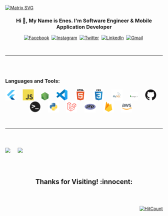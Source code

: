[![Matrix SVG](https://raw.githubusercontent.com/rodrigograca31/rodrigograca31/master/matrix.svg)](https://www.linkedin.com/in/enesozudogruu/) 

<div align="center"><h3>Hi 👋, My Name is Enes. I'm Software Engineer & Mobile Application Developer</h3></div>

<div align="center">
  <a href="https://www.facebook.com/baynarkozcu"><img src="https://img.shields.io/badge/facebook-%231877F2.svg?&style=for-the-badge&logo=facebook&logoColor=white" alt="Facebook" /></a>&nbsp;
<a href="https://www.instagram.com/baynarkozcu/"><img src="https://img.shields.io/badge/instagram-%23E4405F.svg?&style=for-the-badge&logo=instagram&logoColor=white" alt="Instagram" /></a>&nbsp;
 <a href="https://twitter.com/baynarkozcu"><img src="https://img.shields.io/badge/twitter-%231877F2.svg?&style=for-the-badge&logo=twitter&logoColor=white" alt="Twitter"/></a>&nbsp;
<a href="https://www.linkedin.com/in/enesozudogruu/"><img src="https://img.shields.io/badge/linkedin-%230077B5.svg?&style=for-the-badge&logo=linkedin&logoColor=white" alt="LinkedIn" /></a>&nbsp;
<a href="mailto:enesozudogruu@gmail.com?subject=Hola%20Sumanth"><img src="https://img.shields.io/badge/gmail-%23D14836.svg?&style=for-the-badge&logo=gmail&logoColor=white" alt="Gmail"/></a>&nbsp;

</div>

<br>
<br>

---

<br>
<br>

### Languages and Tools: 

<div align="center">
<img  alt="Flutter" width="35px" src="https://raw.githubusercontent.com/github/explore/80688e429a7d4ef2fca1e82350fe8e3517d3494d/topics/flutter/flutter.png" />&nbsp;&nbsp;&nbsp;&nbsp;
<img  alt="JavaScript" width="35px" src="https://raw.githubusercontent.com/github/explore/80688e429a7d4ef2fca1e82350fe8e3517d3494d/topics/javascript/javascript.png" />
  &nbsp;&nbsp;&nbsp;&nbsp;
<img  alt="Node.js" width="26px" src="https://raw.githubusercontent.com/github/explore/80688e429a7d4ef2fca1e82350fe8e3517d3494d/topics/nodejs/nodejs.png" />
  &nbsp;&nbsp;&nbsp;&nbsp;
<img  alt="Visual Studio Code" width="35px" src="https://raw.githubusercontent.com/github/explore/80688e429a7d4ef2fca1e82350fe8e3517d3494d/topics/visual-studio-code/visual-studio-code.png" />
  &nbsp;&nbsp;&nbsp;&nbsp;
<img  alt="HTML5" width="35px" src="https://raw.githubusercontent.com/github/explore/80688e429a7d4ef2fca1e82350fe8e3517d3494d/topics/html/html.png" />
  &nbsp;&nbsp;&nbsp;&nbsp;
<img  alt="CSS3" width="35px" src="https://raw.githubusercontent.com/github/explore/80688e429a7d4ef2fca1e82350fe8e3517d3494d/topics/css/css.png" />
&nbsp;&nbsp;&nbsp;&nbsp;
<img alt="MySQL" width="35px" src="https://raw.githubusercontent.com/github/explore/80688e429a7d4ef2fca1e82350fe8e3517d3494d/topics/mysql/mysql.png" />
  &nbsp;&nbsp;&nbsp;&nbsp;
<img  alt="MongoDB" width="26px" src="https://raw.githubusercontent.com/github/explore/80688e429a7d4ef2fca1e82350fe8e3517d3494d/topics/mongodb/mongodb.png" />
  &nbsp;&nbsp;&nbsp;&nbsp;
<img  alt="GitHub" width="35px" src="https://raw.githubusercontent.com/github/explore/78df643247d429f6cc873026c0622819ad797942/topics/github/github.png" />
  &nbsp;&nbsp;&nbsp;&nbsp;
<img  alt="HTML5" width="35px" src="https://raw.githubusercontent.com/github/explore/80688e429a7d4ef2fca1e82350fe8e3517d3494d/topics/terminal/terminal.png" />
  &nbsp;&nbsp;&nbsp;&nbsp;
<img  alt="HTML5" width="35px" src="https://raw.githubusercontent.com/github/explore/80688e429a7d4ef2fca1e82350fe8e3517d3494d/topics/python/python.png" />
  &nbsp;&nbsp;&nbsp;&nbsp;
<img  alt="Laravel" width="35px" src="https://raw.githubusercontent.com/github/explore/80688e429a7d4ef2fca1e82350fe8e3517d3494d/topics/laravel/laravel.png" />
  &nbsp;&nbsp;&nbsp;&nbsp;
<img  alt="PHP" width="35px" src="https://raw.githubusercontent.com/github/explore/80688e429a7d4ef2fca1e82350fe8e3517d3494d/topics/php/php.png" />
  &nbsp;&nbsp;&nbsp;&nbsp;
<img  alt="Firebase" width="35px" src="https://raw.githubusercontent.com/github/explore/80688e429a7d4ef2fca1e82350fe8e3517d3494d/topics/firebase/firebase.png" />
  &nbsp;&nbsp;&nbsp;&nbsp;
<img  alt="AWS" width="35px" src="https://raw.githubusercontent.com/github/explore/80688e429a7d4ef2fca1e82350fe8e3517d3494d/topics/aws/aws.png" />
  &nbsp;&nbsp;&nbsp;&nbsp;
</div>

<br>
<br>

---

<br>
<br>




<img align="" height='250px' src="https://github-readme-stats.vercel.app/api?username=baynarkozcu&show_icons=true&theme=gruvbox&include_all_commits=true" />&nbsp;&nbsp;&nbsp;&nbsp;&nbsp;&nbsp;<img align="" height='250px' src="https://github-readme-stats.vercel.app/api/top-langs/?username=baynarkozcu" />


<br>
<br>
<h2 align="center"> Thanks for Visiting! :innocent:</h2>
<br>
<br>

<div align="right">
  
[![HitCount](https://visitor-badge.glitch.me/badge?page_id=baynarkozcu)](https://visitor-badge.glitch.me/badge?page_id=baynarkozcu)
</div>
